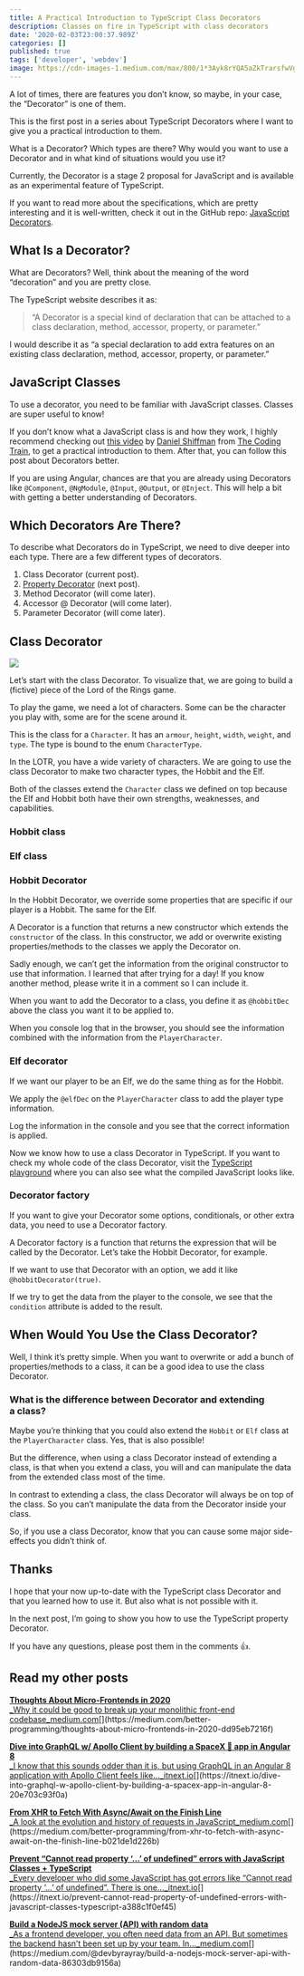 ```yaml
---
title: A Practical Introduction to TypeScript Class Decorators
description: Classes on fire in TypeScript with class decorators
date: '2020-02-03T23:00:37.989Z'
categories: []
published: true
tags: ['developer', 'webdev']
image: https://cdn-images-1.medium.com/max/800/1*3Ayk8rYQA5aZkTrarsfwVg.jpeg
---
```


A lot of times, there are features you don’t know, so maybe, in your case, the “Decorator” is one of them.

This is the first post in a series about TypeScript Decorators where I want to give you a practical introduction to them.

What is a Decorator? Which types are there? Why would you want to use a Decorator and in what kind of situations would you use it?

Currently, the Decorator is a stage 2 proposal for JavaScript and is available as an experimental feature of TypeScript.

If you want to read more about the specifications, which are pretty interesting and it is well-written, check it out in the GitHub repo: [JavaScript Decorators](https://github.com/tc39/proposal-decorators).

## What Is a Decorator?

What are Decorators? Well, think about the meaning of the word “decoration” and you are pretty close.

The TypeScript website describes it as:

> “A Decorator is a special kind of declaration that can be attached to a class declaration, method, accessor, property, or parameter.”

I would describe it as “a special declaration to add extra features on an existing class declaration, method, accessor, property, or parameter.”

## JavaScript Classes

To use a decorator, you need to be familiar with JavaScript classes. Classes are super useful to know!

If you don’t know what a JavaScript class is and how they work, I highly recommend checking out [this video](https://www.youtube.com/watch?v=T-HGdc8L-7w) by [Daniel Shiffman](https://medium.com/u/fecd456da1ea) from [The Coding Train](https://www.youtube.com/channel/UCvjgXvBlbQiydffZU7m1_aw), to get a practical introduction to them. After that, you can follow this post about Decorators better.

If you are using Angular, chances are that you are already using Decorators like `@Component`, `@NgModule`, `@Input`, `@Output`, or `@Inject`. This will help a bit with getting a better understanding of Decorators.

## Which Decorators Are There?

To describe what Decorators do in TypeScript, we need to dive deeper into each type. There are a few different types of decorators.

1.  Class Decorator (current post).
2.  [Property Decorator](https://medium.com/better-programming/an-introduction-to-typescript-property-decorators-1c9db23b6ca1) (next post).
3.  Method Decorator (will come later).
4.  Accessor @ Decorator (will come later).
5.  Parameter Decorator (will come later).

## Class Decorator

![](https://cdn-images-1.medium.com/max/800/0*gRbnQWKc5n8C5T_l)

Let’s start with the class Decorator. To visualize that, we are going to build a (fictive) piece of the Lord of the Rings game.

To play the game, we need a lot of characters. Some can be the character you play with, some are for the scene around it.

This is the class for a `Character`. It has an `armour`, `height`, `width`, `weight`, and `type`. The type is bound to the enum `CharacterType`.

In the LOTR, you have a wide variety of characters. We are going to use the class Decorator to make two character types, the Hobbit and the Elf.

Both of the classes extend the `Character` class we defined on top because the Elf and Hobbit both have their own strengths, weaknesses, and capabilities.

### **Hobbit class**

### Elf class

### **Hobbit Decorator**

In the Hobbit Decorator, we override some properties that are specific if our player is a Hobbit. The same for the Elf.

A Decorator is a function that returns a new constructor which extends the `constructor` of the class. In this constructor, we add or overwrite existing properties/methods to the classes we apply the Decorator on.

Sadly enough, we can’t get the information from the original constructor to use that information. I learned that after trying for a day! If you know another method, please write it in a comment so I can include it.

When you want to add the Decorator to a class, you define it as `@hobbitDec` above the class you want it to be applied to.

When you console log that in the browser, you should see the information combined with the information from the `PlayerCharacter`.

### **Elf decorator**

If we want our player to be an Elf, we do the same thing as for the Hobbit.

We apply the `@elfDec` on the `PlayerCharacter` class to add the player type information.

Log the information in the console and you see that the correct information is applied.

Now we know how to use a class Decorator in TypeScript. If you want to check my whole code of the class Decorator, visit the [TypeScript playground](https://www.typescriptlang.org/play/index.html?experimentalDecorators=true&emitDecoratorMetadata=true#code/GYVwdgxgLglg9mABACzgIzTKARAphAHgBVFcAPKXMAEwGdEBvRMXAdwAoA6bgQwCcA5rQBciHmACeAbQC6ASlEMAvoiUA+dhAS0ofENDh9RROYwBQiS4i1gdKdJiiIAvMzaIAEg6zs5FqwH+ljZ2TKww1FDIADQouDACyFCxrPGJyWJ8ALZwIHyxUBIADrgqrqgYWEEBiNV8uFB5SBAANjy09OSUNPQhuvpQhuY1VuGRyC6IY1HVAchpSZPzCUmzowtOrqkrUGuW-Dl5kwe5fHuIhSWTl7jVSmb3ZqCQsAikLcB4hCRdVHSMbg43E4-CEonE0nkihU6k02n6BiMiBMwysfXewEmLFYiAAoh9fOdquiwhEorFlukUhtYic8gViqVJrgPkSAvVGnxmm0OqQKH9evC9IjUSNphMtmTkOdKYtyhtztt0pMlasRvtsqdjpq8ucbtdGXcHmYzFQQFlEABhZD8HjQXB8IiM0WIAByAHlXbjJgByMAIXA+6LVDzugBCYYAkiRXD6Ko4g9VcQAZABivpZwETj1a7Xo1tt9r4LqKIDQLRgEEyhyRYHNaAdkwAjAAGFsAbmqpfLlbiO1EdayDeLrhbXbLFar4oH9cbo-HPanGxnQ7niDHAW7k4ujNEBb4dsojudrn3h4dTpKnA9XuNZlzvK8lScvx6VptB6LJYnvdlUBXw7Ngu27Tsws4jogABMwG9qq-5gauEEACwblYW69jce4fuex5XKe2FFpeuCcKGEbRiaAR9MKgx8L4LoBLQIAlLRfgBPcOY8vQ+KYq+-xnl+DAwVWdK1uBzZth2Ql9ukAFrq2qGWOhU5SrJEGQQpiBKVMy4IYBrgAJwaVpmHvoWR5EZM-HmYynApqmFFokKAyGHRgnqogjHMYSbF3gA9L5iAAAptBIjYQARR5mAAAvGWBfPenFBSFDpWY2bloT+VZgDwWS4KIOh8DAYACL6wU8KFxbZblPqdjm8KaclEHYkl5UpRFDq+J297aHALTES0cACOwPpFI1ohBg1rV8HIQA) where you can also see what the compiled JavaScript looks like.

### Decorator factory

If you want to give your Decorator some options, conditionals, or other extra data, you need to use a Decorator factory.

A Decorator factory is a function that returns the expression that will be called by the Decorator. Let’s take the Hobbit Decorator, for example.

If we want to use that Decorator with an option, we add it like `@hobbitDecorator(true)`.

If we try to get the data from the player to the console, we see that the `condition` attribute is added to the result.

## When Would You Use the Class Decorator?

Well, I think it’s pretty simple. When you want to overwrite or add a bunch of properties/methods to a class, it can be a good idea to use the class Decorator.

### **What is the difference between Decorator and extending a class?**

Maybe you’re thinking that you could also extend the `Hobbit` or `Elf` class at the `PlayerCharacter` class. Yes, that is also possible!

But the difference, when using a class Decorator instead of extending a class, is that when you extend a class, you will and can manipulate the data from the extended class most of the time.

In contrast to extending a class, the class Decorator will always be on top of the class. So you can’t manipulate the data from the Decorator inside your class.

So, if you use a class Decorator, know that you can cause some major side-effects you didn’t think of.

## Thanks

I hope that your now up-to-date with the TypeScript class Decorator and that you learned how to use it. But also what is not possible with it.

In the next post, I’m going to show you how to use the TypeScript property Decorator.

If you have any questions, please post them in the comments 👍.

## Read my other posts

[**Thoughts About Micro-Frontends in 2020**  
_Why it could be good to break up your monolithic front-end codebase_medium.com](https://medium.com/better-programming/thoughts-about-micro-frontends-in-2020-dd95eb7216f "https://medium.com/better-programming/thoughts-about-micro-frontends-in-2020-dd95eb7216f")[](https://medium.com/better-programming/thoughts-about-micro-frontends-in-2020-dd95eb7216f)

[**Dive into GraphQL w/ Apollo Client by building a SpaceX 🚀 app in Angular 8**  
_I know that this sounds odder than it is, but using GraphQL in an Angular 8 application with Apollo Client feels like…_itnext.io](https://itnext.io/dive-into-graphql-w-apollo-client-by-building-a-spacex-app-in-angular-8-20e703c93f0a "https://itnext.io/dive-into-graphql-w-apollo-client-by-building-a-spacex-app-in-angular-8-20e703c93f0a")[](https://itnext.io/dive-into-graphql-w-apollo-client-by-building-a-spacex-app-in-angular-8-20e703c93f0a)

[**From XHR to Fetch With Async/Await on the Finish Line**  
_A look at the evolution and history of requests in JavaScript_medium.com](https://medium.com/better-programming/from-xhr-to-fetch-with-async-await-on-the-finish-line-b021de1d226b "https://medium.com/better-programming/from-xhr-to-fetch-with-async-await-on-the-finish-line-b021de1d226b")[](https://medium.com/better-programming/from-xhr-to-fetch-with-async-await-on-the-finish-line-b021de1d226b)

[**Prevent “Cannot read property ‘…’ of undefined” errors with JavaScript Classes + TypeScript**  
_Every developer who did some JavaScript has got errors like “Cannot read property ‘…’ of undefined”. There is one…_itnext.io](https://itnext.io/prevent-cannot-read-property-of-undefined-errors-with-javascript-classes-typescript-a388c1f0ef45 "https://itnext.io/prevent-cannot-read-property-of-undefined-errors-with-javascript-classes-typescript-a388c1f0ef45")[](https://itnext.io/prevent-cannot-read-property-of-undefined-errors-with-javascript-classes-typescript-a388c1f0ef45)

[**Build a NodeJS mock server (API) with random data**  
_As a frontend developer, you often need data from an API. But sometimes the backend hasn’t been set up by your team. In…_medium.com](https://medium.com/@devbyrayray/build-a-nodejs-mock-server-api-with-random-data-86303db9156a "https://medium.com/@devbyrayray/build-a-nodejs-mock-server-api-with-random-data-86303db9156a")[](https://medium.com/@devbyrayray/build-a-nodejs-mock-server-api-with-random-data-86303db9156a)